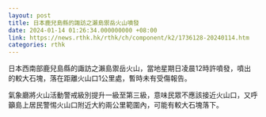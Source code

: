 ```yaml
---
layout: post
title: 日本鹿兒島縣的諏訪之瀨島禦岳火山噴發
date: 2024-01-14 01:26:34.000000000 +08:00
link: https://news.rthk.hk/rthk/ch/component/k2/1736128-20240114.htm
categories: rthk
---
```


日本西南部鹿兒島縣的諏訪之瀨島禦岳火山，當地星期日凌晨12時許噴發，噴出的較大石塊，落在距離火山口1公里處，暫時未有受傷報告。

氣象廳將火山活動警戒級別提升一級至第三級，意味民眾不應該接近火山口，又呼籲島上居民警惕火山口附近大約兩公里範圍內，可能有較大石塊落下。
